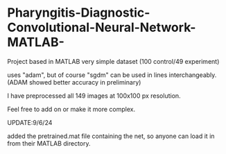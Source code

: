 # Pharyngitis-Diagnostic-Convolutional-Neural-Network-MATLAB-

Project based in MATLAB very simple dataset (100 control/49 experiment)

uses "adam", but of course "sgdm" can be used in lines interchangeably. (ADAM showed better accuracy in preliminary)

I have preprocessed all 149 images at 100x100 px resolution.

Feel free to add on or make it more complex.


UPDATE:9/6/24

added the pretrained.mat file containing the net, so anyone can load it in from their MATLAB directory.
